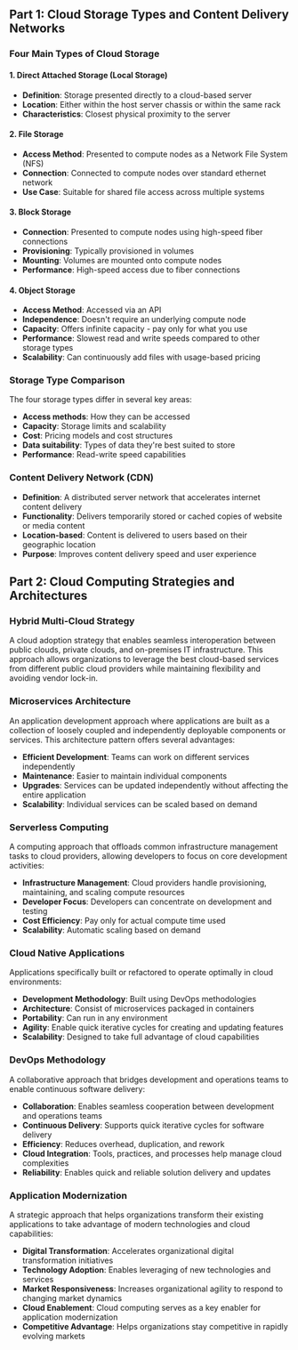 

## Part 1: Cloud Storage Types and Content Delivery Networks

### Four Main Types of Cloud Storage

#### 1. Direct Attached Storage (Local Storage)
- **Definition**: Storage presented directly to a cloud-based server
- **Location**: Either within the host server chassis or within the same rack
- **Characteristics**: Closest physical proximity to the server

#### 2. File Storage
- **Access Method**: Presented to compute nodes as a Network File System (NFS)
- **Connection**: Connected to compute nodes over standard ethernet network
- **Use Case**: Suitable for shared file access across multiple systems

#### 3. Block Storage
- **Connection**: Presented to compute nodes using high-speed fiber connections
- **Provisioning**: Typically provisioned in volumes
- **Mounting**: Volumes are mounted onto compute nodes
- **Performance**: High-speed access due to fiber connections

#### 4. Object Storage
- **Access Method**: Accessed via an API
- **Independence**: Doesn't require an underlying compute node
- **Capacity**: Offers infinite capacity - pay only for what you use
- **Performance**: Slowest read and write speeds compared to other storage types
- **Scalability**: Can continuously add files with usage-based pricing

### Storage Type Comparison
The four storage types differ in several key areas:
- **Access methods**: How they can be accessed
- **Capacity**: Storage limits and scalability
- **Cost**: Pricing models and cost structures
- **Data suitability**: Types of data they're best suited to store
- **Performance**: Read-write speed capabilities

### Content Delivery Network (CDN)
- **Definition**: A distributed server network that accelerates internet content delivery
- **Functionality**: Delivers temporarily stored or cached copies of website or media content
- **Location-based**: Content is delivered to users based on their geographic location
- **Purpose**: Improves content delivery speed and user experience

## Part 2: Cloud Computing Strategies and Architectures

### Hybrid Multi-Cloud Strategy
A cloud adoption strategy that enables seamless interoperation between public clouds, private clouds, and on-premises IT infrastructure. This approach allows organizations to leverage the best cloud-based services from different public cloud providers while maintaining flexibility and avoiding vendor lock-in.

### Microservices Architecture
An application development approach where applications are built as a collection of loosely coupled and independently deployable components or services. This architecture pattern offers several advantages:
- **Efficient Development**: Teams can work on different services independently
- **Maintenance**: Easier to maintain individual components
- **Upgrades**: Services can be updated independently without affecting the entire application
- **Scalability**: Individual services can be scaled based on demand

### Serverless Computing
A computing approach that offloads common infrastructure management tasks to cloud providers, allowing developers to focus on core development activities:
- **Infrastructure Management**: Cloud providers handle provisioning, maintaining, and scaling compute resources
- **Developer Focus**: Developers can concentrate on development and testing
- **Cost Efficiency**: Pay only for actual compute time used
- **Scalability**: Automatic scaling based on demand

### Cloud Native Applications
Applications specifically built or refactored to operate optimally in cloud environments:
- **Development Methodology**: Built using DevOps methodologies
- **Architecture**: Consist of microservices packaged in containers
- **Portability**: Can run in any environment
- **Agility**: Enable quick iterative cycles for creating and updating features
- **Scalability**: Designed to take full advantage of cloud capabilities

### DevOps Methodology
A collaborative approach that bridges development and operations teams to enable continuous software delivery:
- **Collaboration**: Enables seamless cooperation between development and operations teams
- **Continuous Delivery**: Supports quick iterative cycles for software delivery
- **Efficiency**: Reduces overhead, duplication, and rework
- **Cloud Integration**: Tools, practices, and processes help manage cloud complexities
- **Reliability**: Enables quick and reliable solution delivery and updates

### Application Modernization
A strategic approach that helps organizations transform their existing applications to take advantage of modern technologies and cloud capabilities:
- **Digital Transformation**: Accelerates organizational digital transformation initiatives
- **Technology Adoption**: Enables leveraging of new technologies and services
- **Market Responsiveness**: Increases organizational agility to respond to changing market dynamics
- **Cloud Enablement**: Cloud computing serves as a key enabler for application modernization
- **Competitive Advantage**: Helps organizations stay competitive in rapidly evolving markets
